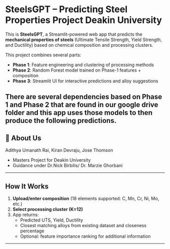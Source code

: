 # SteelsGPT – Predicting Steel Properties Project Deakin University

This is **SteelsGPT**, a Streamlit-powered web app that predicts the **mechanical properties of steels** (Ultimate Tensile Strength, Yield Strength, and Ductility) based on chemical composition and processing clusters.

This project combines several parts:
- **Phase 1**: Feature engineering and clustering of processing methods  
- **Phase 2**: Random Forest model trained on Phase-1 features + composition  
- **Phase 3**: Streamlit UI for interactive predictions and alloy suggestions  

There are several dependencies based on Phase 1 and Phase 2 that are found in our google drive folder and this app uses those models to then produce the following predictions.
---

## 📖 About Us
Adithya Umanath Rai, Kiran Devraju, Jose Thomson  
- Masters Project for Deakin University
- Guidance under Dr.Nick Birbilis/ Dr. Marzie Ghorbani 

---

## How It Works
1. **Upload/enter composition** (18 elements supported: C, Mn, Cr, Ni, Mo, etc.)  
2. **Select processing cluster (K=12)**  
3. App returns:
   - Predicted UTS, Yield, Ductility  
   - Closest matching alloys from existing dataset and closeness percentage
   - Optional: feature importance ranking for additional information

---
